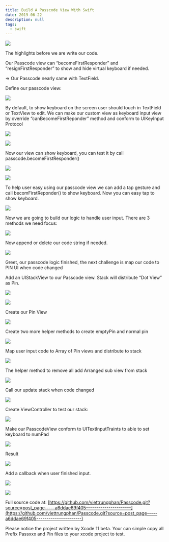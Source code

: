 ```yaml
---
title: Build A Passcode View With Swift
date: 2019-06-22
description: null
tags:
  - swift
---
```


![](assets/build-a-passcode-view-with-swift_38059dcec9bd2edb9ac9b1433eb8870c_md5.webp)

The highlights before we are write our code.

Our Passcode view can “becomeFirstResponder” and “resignFirstResponder” to show and hide virtual keyboard if needed.

=> Our Passcode nearly same with TextField.

Define our passcode view:

![](assets/build-a-passcode-view-with-swift_d816501201514ad7e20b8a1eaa11336b_md5.webp)

By default, to show keyboard on the screen user should touch in TextField or TextView to edit. We can make our custom view as keyboard input view by override “canBecomeFirstReponder” method and conform to UIKeyInput Protocol

![](assets/build-a-passcode-view-with-swift_e3aac2ef700961b85e15edbeba660e97_md5.webp)

![](assets/build-a-passcode-view-with-swift_e1f29ff96dcff1eabdaa75703feccaa7_md5.webp)

Now our view can show keyboard, you can test it by call passcode.becomeFirstResponder()

![](assets/build-a-passcode-view-with-swift_3af95d69a2b12d37965a6390e9ffc9e3_md5.webp)

![](assets/build-a-passcode-view-with-swift_af46d74372514e5a70b084d86b836f5e_md5.webp)

To help user easy using our passcode view we can add a tap gesture and call becomFirstReponder() to show keyboard. Now you can easy tap to show keyboard.

![](assets/build-a-passcode-view-with-swift_f2662e927b3487cb814b59e5b4fb6ab7_md5.webp)

Now we are going to build our logic to handle user input. There are 3 methods we need focus:

![](assets/build-a-passcode-view-with-swift_e1f29ff96dcff1eabdaa75703feccaa7_md5.webp)

Now append or delete our code string if needed.

![](assets/build-a-passcode-view-with-swift_1ca05e855a002b1a9b9062933c0637c3_md5.webp)

Greet, our passcode logic finished, the next challenge is map our code to PIN UI when code changed

Add an UIStackView to our Passcode view. Stack will distribute “Dot View” as Pin.

![](assets/build-a-passcode-view-with-swift_dc6fae0f3fb25101d24553d424836965_md5.webp)

![](assets/build-a-passcode-view-with-swift_36906b8962ed020434fa08918abb4452_md5.webp)

Create our Pin View

![](assets/build-a-passcode-view-with-swift_9538b2b34f1286a8dc0ea3af0754f8e6_md5.webp)

Create two more helper methods to create emptyPin and normal pin

![](assets/build-a-passcode-view-with-swift_9f05b8d51b192d5084b13c8c58a5f154_md5.webp)

Map user input code to Array of Pin views and distribute to stack

![](assets/build-a-passcode-view-with-swift_bb4c7b4c744eb9753d14c80f90713861_md5.webp)

The helper method to remove all add Arranged sub view from stack

![](assets/build-a-passcode-view-with-swift_d44d2498c831ac60ddbf0a53d5f34234_md5.webp)

Call our update stack when code changed

![](assets/build-a-passcode-view-with-swift_f4f7c7feb4ec4c1c638d716f2d270e5a_md5.webp)

Create ViewController to test our stack:

![](assets/build-a-passcode-view-with-swift_0f668d3c9f621a372a90657247d08e3a_md5.webp)

Make our PasscodeView conform to UITextInputTraints to able to set keyboard to numPad

![](assets/build-a-passcode-view-with-swift_c7b65095335c11d1ffa2865322c3e686_md5.webp)

Result

![](assets/build-a-passcode-view-with-swift_e0a5e31e6ae8c460f9968793cf29003e_md5.webp)

Add a callback when user finished input.

![](assets/build-a-passcode-view-with-swift_804017aefbe5ae510c9ea2cc7445e8f8_md5.webp)

![](assets/build-a-passcode-view-with-swift_383a2f3f5d10e682fdb546b70166a178_md5.webp)

Full source code at:
[https://github.com/viettrungphan/Passcode.git?source=post_page-----a6ddae69f405----------------------](https://github.com/viettrungphan/Passcode.git?source=post_page-----a6ddae69f405----------------------)

Please notice the project written by Xcode 11 beta. Your can simple copy all Prefix Passxxx and Pin files to your xcode project to test.

